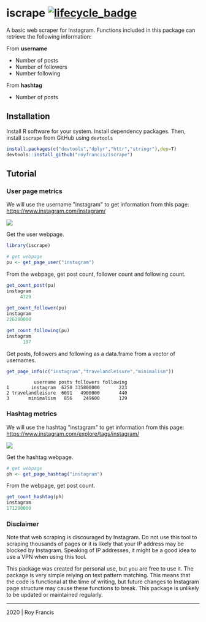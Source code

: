 # iscrape  [![lifecycle_badge](https://lifecycle.r-lib.org/articles/figures/lifecycle-experimental.svg)](https://lifecycle.r-lib.org/articles/stages.html#experimental) 

A basic web scraper for Instagram.  Functions included in this package can retrieve the following information:

From __username__   

+ Number of posts
+ Number of followers
+ Number following

From __hashtag__  

+ Number of posts

## Installation  

Install R software for your system. Install dependency packages. Then, install `iscrape` from GitHub using `devtools`

```r
install.packages(c("devtools","dplyr","httr","stringr"),dep=T)
devtools::install_github("royfrancis/iscrape")
```

## Tutorial

### User page metrics

We will use the username "instagram" to get information from this page:
https://www.instagram.com/instagram/

![](images/user-instagram.jpg)

Get the user webpage.

```r
library(iscrape)

# get webpage
pu <- get_page_user("instagram")
```

From the webpage, get post count, follower count and following count.

```r
get_count_post(pu)
instagram 
     4729 
     
get_count_follower(pu)
instagram 
226200000 

get_count_following(pu)
instagram 
      197 
```

Get posts, followers and following as a data.frame from a vector of usernames.

```r
get_page_info(c("instagram","travelandleisure","minimalism"))
```

```
          username posts followers following
1        instagram  6250 335800000       223
2 travelandleisure  6091   4900000       440
3       minimalism   856    249600       129
```

### Hashtag metrics

We will use the hashtag "instagram" to get information from this page:
https://www.instagram.com/explore/tags/instagram/

![](images/tag-instagram.jpg)

Get the hashtag webpage.

```r
# get webpage
ph <- get_page_hashtag("instagram")
```

From the webpage, get post count.

```r
get_count_hashtag(ph)
instagram 
171200000 
```

### Disclaimer  

Note that web scraping is discouraged by Instagram. Do not use this tool to scraping thousands of pages or it is likely that your IP address may be blocked by Instagram. Speaking of IP addresses, it might be a good idea to use a VPN when using this tool.

This package was created for personal use, but you are free to use it. The package is very simple relying on text pattern matching. This means that the code is functional at the time of writing, but future changes to Instagram page structure may cause these functions to break. This package is unlikely to be updated or maintained regularly.

***

2020 | Roy Francis
